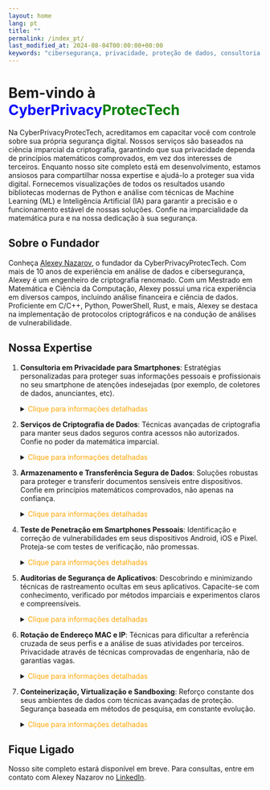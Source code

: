 ```yaml
---
layout: home
lang: pt
title: ""
permalink: /index_pt/
last_modified_at: 2024-08-04T00:00:00+00:00
keywords: "cibersegurança, privacidade, proteção de dados, consultoria, Paris, Alexey Nazarov, CyberPrivacyProtecTech, segurança digital, criptografia, inteligência artificial, machine learning, proteção de dados, auditoria de segurança, teste de penetração, rotação de endereços MAC e IP, conteinerização, virtualização, sandboxing, serviços de criptografia, análise de vulnerabilidades, privacidade de smartphones, consultoria em cibersegurança, cibersegurança em Paris, segurança de dispositivos móveis, segurança Android, teste de penetração Android, segurança iOS, segurança de aplicativos móveis"
---
```


# Bem-vindo à <span style="color: blue;">CyberPrivacy</span><span style="color: green;">ProtecTech</span>

Na CyberPrivacyProtecTech, acreditamos em capacitar você com controle sobre sua própria segurança digital. Nossos serviços são baseados na ciência imparcial da criptografia, garantindo que sua privacidade dependa de princípios matemáticos comprovados, em vez dos interesses de terceiros. Enquanto nosso site completo está em desenvolvimento, estamos ansiosos para compartilhar nossa expertise e ajudá-lo a proteger sua vida digital. Fornecemos visualizações de todos os resultados usando bibliotecas modernas de Python e análise com técnicas de Machine Learning (ML) e Inteligência Artificial (IA) para garantir a precisão e o funcionamento estável de nossas soluções. Confie na imparcialidade da matemática pura e na nossa dedicação à sua segurança.

## Sobre o Fundador

Conheça [Alexey Nazarov](https://www.linkedin.com/in/alexeinazarov), o fundador da CyberPrivacyProtecTech. Com mais de 10 anos de experiência em análise de dados e cibersegurança, Alexey é um engenheiro de criptografia renomado. Com um Mestrado em Matemática e Ciência da Computação, Alexey possui uma rica experiência em diversos campos, incluindo análise financeira e ciência de dados. Proficiente em C/C++, Python, PowerShell, Rust, e mais, Alexey se destaca na implementação de protocolos criptográficos e na condução de análises de vulnerabilidade.

## Nossa Expertise

1. **Consultoria em Privacidade para Smartphones**: Estratégias personalizadas para proteger suas informações pessoais e profissionais no seu smartphone de atenções indesejadas (por exemplo, de coletores de dados, anunciantes, etc).
   <details>
   <summary><span style="color: orange;">Clique para informações detalhadas</span></summary>
     <span style="color: blue;">Estratégias personalizadas para salvaguardar suas informações pessoais e profissionais no seu smartphone, garantindo a menor probabilidade de acesso por agentes de terceiros em qualquer situação possível. Nossas soluções são validadas usando IA e ML para identificar e mitigar ameaças potenciais proativamente.</span>
   </details>

2. **Serviços de Criptografia de Dados**: Técnicas avançadas de criptografia para manter seus dados seguros contra acessos não autorizados. Confie no poder da matemática imparcial.
   <details>
     <summary><span style="color: orange;">Clique para informações detalhadas</span></summary>
     <span style="color: blue;">Implementação de técnicas avançadas de criptografia para manter seus dados seguros contra acessos não autorizados, incluindo protocolos criptográficos personalizados para transferência de dados que são indecifráveis por qualquer fornecedor intermediário, mesmo servidores VPN e canais de internet supostamente seguros, garantindo que apenas o destinatário receba a informação.</span>
   </details>

3. **Armazenamento e Transferência Segura de Dados**: Soluções robustas para proteger e transferir documentos sensíveis entre dispositivos. Confie em princípios matemáticos comprovados, não apenas na confiança.
   <details>
     <summary><span style="color: orange;">Clique para informações detalhadas</span></summary>
     <span style="color: blue;">Soluções robustas para proteger seus documentos sensíveis e garantir acesso e transferência seguros entre diferentes dispositivos pessoais, incluindo acesso criptografado com cartão-chave usando as técnicas modernas mais profissionais que o protegem em qualquer situação imaginável que possa levar à transferência de seus dados para terceiros.</span>
   </details>

4. **Teste de Penetração em Smartphones Pessoais**: Identificação e correção de vulnerabilidades em seus dispositivos Android, iOS e Pixel. Proteja-se com testes de verificação, não promessas.
   <details>
     <summary><span style="color: orange;">Clique para informações detalhadas</span></summary>
     <span style="color: blue;">Identifique e corrija vulnerabilidades em seus dispositivos Android, iOS e Pixel com uma combinação única dos aplicativos que você usa antes que possam ser explorados inadvertidamente ou deliberadamente de maneiras que contradizem seus interesses pessoais, mesmo dentro dos limites das políticas dos aplicativos. Nossos processos de teste são aprimorados por IA para simular vários cenários de ataque e garantir uma cobertura abrangente.</span>
   </details>

5. **Auditorias de Segurança de Aplicativos**: Descobrindo e minimizando técnicas de rastreamento ocultas em seus aplicativos. Capacite-se com conhecimento, verificado por métodos imparciais e experimentos claros e compreensíveis.
   <details>
     <summary><span style="color: orange;">Clique para informações detalhadas</span></summary>
     <span style="color: blue;">Descubra técnicas de rastreamento ocultas, revise-as e minimize sua influência na sua privacidade de dados. Garanta que o uso de seus aplicativos esteja em conformidade com os padrões legais, incluindo leis digitais internacionais e específicas de cada país, e proteja sua atividade digital simultaneamente. Nossas auditorias utilizam IA para detectar anomalias e fornecer insights mais profundos sobre vulnerabilidades potenciais.</span>
   </details>

6. **Rotação de Endereço MAC e IP**: Técnicas para dificultar a referência cruzada de seus perfis e a análise de suas atividades por terceiros. Privacidade através de técnicas comprovadas de engenharia, não de garantias vagas.
   <details>
     <summary><span style="color: orange;">Clique para informações detalhadas</span></summary>
     <span style="color: blue;">Proteção avançada de privacidade através de técnicas profissionais para manter a rotação de endereços MAC e IP adaptada a dispositivos móveis, tornando mais difícil para terceiros referenciar estatisticamente seus perfis e coletar dados para analisar suas atividades para serviços não solicitados. Utilizamos modelos de ML para otimizar padrões de rotação e aprimorar a privacidade.</span>
   </details>

7. **Conteinerização, Virtualização e Sandboxing**: Reforço constante dos seus ambientes de dados com técnicas avançadas de proteção. Segurança baseada em métodos de pesquisa, em constante evolução.
   <details>
     <summary><span style="color: orange;">Clique para informações detalhadas</span></summary>
     <span style="color: blue;">Fortaleça seus ambientes de dados com proteção inquebrável, incluindo configuração e treinamento técnico para aplicativos de smartphone que consomem dados e pesquisa e monitoramento constantes para novas vulnerabilidades, inclusive após atualizações de aplicativos e mudanças nas políticas legais dos aplicativos. Nossas soluções são continuamente refinadas usando IA para se adaptar a ameaças emergentes e manter uma segurança robusta.</span>
   </details>

## Fique Ligado

Nosso site completo estará disponível em breve. Para consultas, entre em contato com Alexey Nazarov no [LinkedIn](https://www.linkedin.com/in/alexeinazarov).

